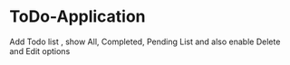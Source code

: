 # ToDo-Application
Add Todo list , show All, Completed, Pending List and also enable Delete and Edit options
